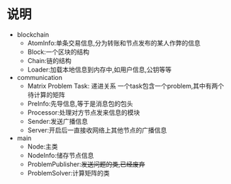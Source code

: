 # 说明
* blockchain
    + AtomInfo:单条交易信息,分为转账和节点发布的某人作弊的信息
    + Block:一个区块的结构
    + Chain:链的结构
    + Loader:加载本地信息到内存中,如用户信息,公钥等等
* communication
    + Matrix Problem Task: 递进关系 一个task包含一个problem,其中有两个待计算的矩阵
    + PreInfo:先导信息,等于是消息包的包头
    + Processor:处理对方节点发来信息的模块
    + Sender:发送广播信息
    + Server:开启后一直接收网络上其他节点的广播信息
* main
    + Node:主类
    + NodeInfo:储存节点信息
    + ProblemPublisher:~~发送问题的类,已经废弃~~
    + ProblemSolver:计算矩阵的类